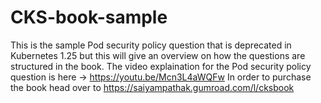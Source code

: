 # CKS-book-sample
This is the sample Pod security policy question that is deprecated in Kubernetes 1.25 but this will give an overview on how the questions are structured in the book.
The video explaination for the Pod security policy question is here -> https://youtu.be/Mcn3L4aWQFw
In order to purchase the book head over to https://saiyampathak.gumroad.com/l/cksbook 
